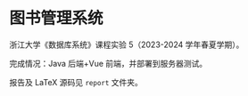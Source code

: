 # 图书管理系统

浙江大学《数据库系统》课程实验 5（2023-2024 学年春夏学期）。

完成情况：Java 后端+Vue 前端，并部署到服务器测试。

报告及 LaTeX 源码见 `report` 文件夹。